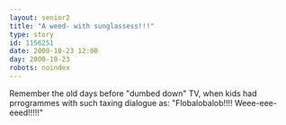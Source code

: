 ```yaml
---
layout: senior2
title: "A weed- with sunglassess!!!"
type: story
id: 1156251
date: 2000-10-23 12:00
day: 2000-10-23
robots: noindex
---
```

Remember the old days before "dumbed down" TV, when kids had prrogrammes with such taxing dialogue as: "Flobalobalob!!!! Weee-eee-eeed!!!!!"
